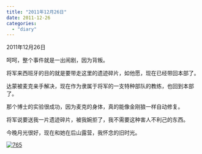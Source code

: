 ```yaml
---
title: "2011年12月26日"
date: 2011-12-26
categories: 
  - "diary"
---
```


2011年12月26日

呵呵，整个事件就是一出闹剧，因为背叛。

将军来西班牙的目的就是要带走这里的遗迹碎片，如他愿，现在已经带回本部了。

达蒙被麦克亲手解决，现在作为隶属于将军的一支特种部队的教练，也回到本部了。

那个博士的实验很成功，因为麦克的身体，真的能像金刚狼一样自动修复。

将军说要送我一片遗迹碎片，被我婉拒了，我不需要这种害人不利己的东西。

今晚月光很好，现在和她在后山露营，我怀念的旧时光。

[![](/blog/images/76511.jpg "765")](http://lofyer.org/wp-content/uploads/2011/12/76511.jpg)
